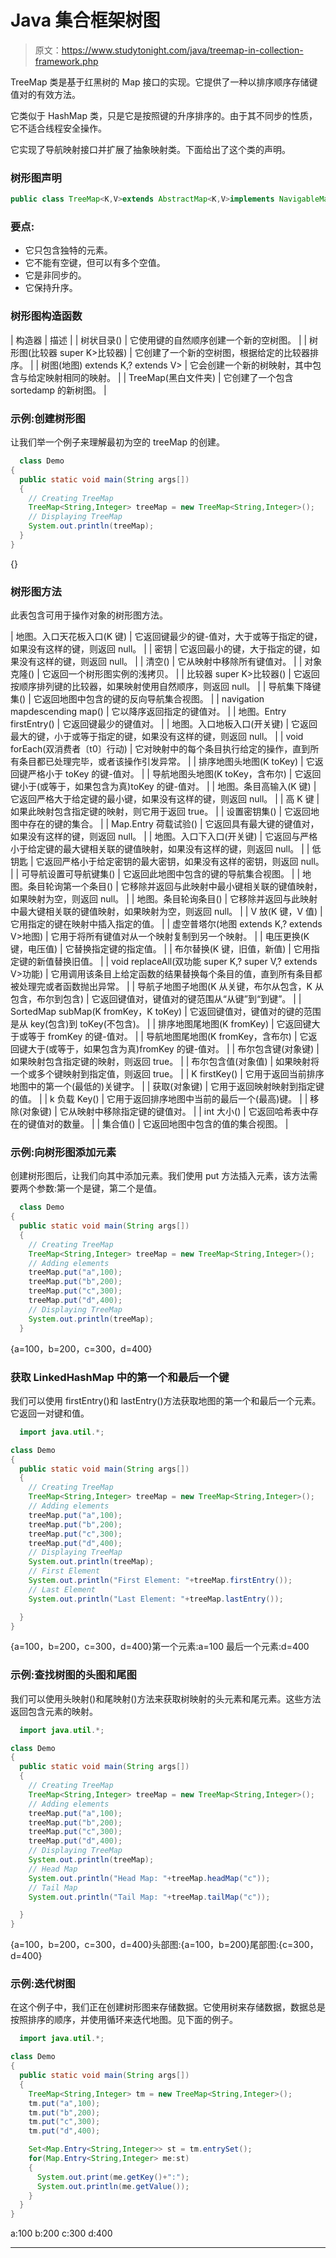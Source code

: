 # Java 集合框架树图

> 原文：<https://www.studytonight.com/java/treemap-in-collection-framework.php>

TreeMap 类是基于红黑树的 Map 接口的实现。它提供了一种以排序顺序存储键值对的有效方法。

它类似于 HashMap 类，只是它是按照键的升序排序的。由于其不同步的性质，它不适合线程安全操作。

它实现了导航映射接口并扩展了抽象映射类。下面给出了这个类的声明。

### 树形图声明

```java
public class TreeMap<K,V>extends AbstractMap<K,V>implements NavigableMap<K,V>, Cloneable, Serializable
```

### 要点:

*   它只包含独特的元素。
*   它不能有空键，但可以有多个空值。
*   它是非同步的。
*   它保持升序。

### 树形图构造函数

| 构造器 | 描述 |
| 树状目录() | 它使用键的自然顺序创建一个新的空树图。 |
| 树形图(比较器 super K>比较器) | 它创建了一个新的空树图，根据给定的比较器排序。 |
| 树图(地图) extends K,? extends V> | 它会创建一个新的树映射，其中包含与给定映射相同的映射。 |
| TreeMap(黑白文件夹) | 它创建了一个包含 sortedamp 的新树图。 |

### 示例:创建树形图

让我们举一个例子来理解最初为空的 treeMap 的创建。

```java
  class Demo
{
  public static void main(String args[])
  {
    // Creating TreeMap
    TreeMap<String,Integer> treeMap = new TreeMap<String,Integer>();
    // Displaying TreeMap
    System.out.println(treeMap);
  }
} 

```

{}

### 树形图方法

此表包含可用于操作对象的树形图方法。

| 地图。入口<k>天花板入口(K 键)</k> | 它返回键最少的键-值对，大于或等于指定的键，如果没有这样的键，则返回 null。 |
| 密钥 | 它返回最小的键，大于指定的键，如果没有这样的键，则返回 null。 |
| 清空() | 它从映射中移除所有键值对。 |
| 对象克隆() | 它返回一个树形图实例的浅拷贝。 |
| 比较器 super K>比较器() | 它返回按顺序排列键的比较器，如果映射使用自然顺序，则返回 null。 |
| 导航集<k>下降键集()</k> | 它返回地图中包含的键的反向导航集合视图。 |
| navigation map<k>descending map()</k> | 它以降序返回指定的键值对。 |
| 地图。Entry firstEntry() | 它返回键最少的键值对。 |
| 地图。入口<k>地板入口(开关键)</k> | 它返回最大的键，小于或等于指定的键，如果没有这样的键，则返回 null。 |
| void forEach(双消费者〔t0〕行动) | 它对映射中的每个条目执行给定的操作，直到所有条目都已处理完毕，或者该操作引发异常。 |
| 排序地图<k>头地图(K toKey)</k> | 它返回键严格小于 toKey 的键-值对。 |
| 导航地图<k>头地图(K toKey，含布尔)</k> | 它返回键小于(或等于，如果包含为真)toKey 的键-值对。 |
| 地图。条目<k>高输入(K 键)</k> | 它返回严格大于给定键的最小键，如果没有这样的键，则返回 null。 |
| 高 K 键 | 如果此映射包含指定键的映射，则它用于返回 true。 |
| 设置密钥集() | 它返回地图中存在的键的集合。 |
| Map.Entry <k>荷载试验()</k> | 它返回具有最大键的键值对，如果没有这样的键，则返回 null。 |
| 地图。入口<k>下入口(开关键)</k> | 它返回与严格小于给定键的最大键相关联的键值映射，如果没有这样的键，则返回 null。 |
| 低钥匙 | 它返回严格小于给定密钥的最大密钥，如果没有这样的密钥，则返回 null。 |
| 可导航设置<k>可导航键集()</k> | 它返回此地图中包含的键的导航集合视图。 |
| 地图。条目<k>轮询第一个条目()</k> | 它移除并返回与此映射中最小键相关联的键值映射，如果映射为空，则返回 null。 |
| 地图。条目<k>轮询条目()</k> | 它移除并返回与此映射中最大键相关联的键值映射，如果映射为空，则返回 null。 |
| V 放(K 键，V 值) | 它用指定的键在映射中插入指定的值。 |
| 虚空普塔尔(地图 extends K,? extends V>地图) | 它用于将所有键值对从一个映射复制到另一个映射。 |
| 电压更换(K 键，电压值) | 它替换指定键的指定值。 |
| 布尔替换(K 键，旧值，新值) | 它用指定键的新值替换旧值。 |
| void replaceAll(双功能 super K,? super V,? extends V>功能) | 它用调用该条目上给定函数的结果替换每个条目的值，直到所有条目都被处理完或者函数抛出异常。 |
| 导航子地图<k>子地图(K 从关键，布尔从包含，K 从包含，布尔到包含)</k> | 它返回键值对，键值对的键范围从“从键”到“到键”。 |
| SortedMap <k>subMap(K fromKey，K toKey)</k> | 它返回键值对，键值对的键的范围是从 key(包含)到 toKey(不包含)。 |
| 排序地图<k>尾地图(K fromKey)</k> | 它返回键大于或等于 fromKey 的键-值对。 |
| 导航地图<k>尾地图(K fromKey，含布尔)</k> | 它返回键大于(或等于，如果包含为真)fromKey 的键-值对。 |
| 布尔包含键(对象键) | 如果映射包含指定键的映射，则返回 true。 |
| 布尔包含值(对象值) | 如果映射将一个或多个键映射到指定值，则返回 true。 |
| K firstKey() | 它用于返回当前排序地图中的第一个(最低的)关键字。 |
| 获取(对象键) | 它用于返回映射映射到指定键的值。 |
| k 负载 Key() | 它用于返回排序地图中当前的最后一个(最高)键。 |
| 移除(对象键) | 它从映射中移除指定键的键值对。 |
| int 大小() | 它返回哈希表中存在的键值对的数量。 |
| 集合值() | 它返回地图中包含的值的集合视图。 |

### 示例:向树形图添加元素

创建树形图后，让我们向其中添加元素。我们使用 put 方法插入元素，该方法需要两个参数:第一个是键，第二个是值。

```java
  class Demo
{
  public static void main(String args[])
  {
    // Creating TreeMap
    TreeMap<String,Integer> treeMap = new TreeMap<String,Integer>();
    // Adding elements
    treeMap.put("a",100);
    treeMap.put("b",200);
    treeMap.put("c",300);
    treeMap.put("d",400);
    // Displaying TreeMap
    System.out.println(treeMap);
  } 

```

{a=100，b=200，c=300，d=400}

### 获取 LinkedHashMap 中的第一个和最后一个键

我们可以使用 firstEntry()和 lastEntry()方法获取地图的第一个和最后一个元素。它返回一对键和值。

```java
  import java.util.*;

class Demo
{
  public static void main(String args[])
  {
    // Creating TreeMap
    TreeMap<String,Integer> treeMap = new TreeMap<String,Integer>();
    // Adding elements
    treeMap.put("a",100);
    treeMap.put("b",200);
    treeMap.put("c",300);
    treeMap.put("d",400);
    // Displaying TreeMap
    System.out.println(treeMap);
    // First Element
    System.out.println("First Element: "+treeMap.firstEntry());
    // Last Element
    System.out.println("Last Element: "+treeMap.lastEntry());

  }
} 

```

{a=100，b=200，c=300，d=400}第一个元素:a=100 最后一个元素:d=400

### 示例:查找树图的头图和尾图

我们可以使用头映射()和尾映射()方法来获取树映射的头元素和尾元素。这些方法返回包含元素的映射。

```java
  import java.util.*;

class Demo
{
  public static void main(String args[])
  {
    // Creating TreeMap
    TreeMap<String,Integer> treeMap = new TreeMap<String,Integer>();
    // Adding elements
    treeMap.put("a",100);
    treeMap.put("b",200);
    treeMap.put("c",300);
    treeMap.put("d",400);
    // Displaying TreeMap
    System.out.println(treeMap);
    // Head Map
    System.out.println("Head Map: "+treeMap.headMap("c"));
    // Tail Map
    System.out.println("Tail Map: "+treeMap.tailMap("c"));

  }
} 

```

{a=100，b=200，c=300，d=400}头部图:{a=100，b=200}尾部图:{c=300，d=400}

### 示例:迭代树图

在这个例子中，我们正在创建树形图来存储数据。它使用树来存储数据，数据总是按照排序的顺序，并使用循环来迭代地图。见下面的例子。

```java
  import java.util.*;

class Demo
{
  public static void main(String args[])
  {
    TreeMap<String,Integer> tm = new TreeMap<String,Integer>();
    tm.put("a",100);
    tm.put("b",200);
    tm.put("c",300);
    tm.put("d",400);

    Set<Map.Entry<String,Integer>> st = tm.entrySet();
    for(Map.Entry<String,Integer> me:st)
    {
      System.out.print(me.getKey()+":");
      System.out.println(me.getValue());
    }
  }
} 

```

a:100 b:200 c:300 d:400

* * *